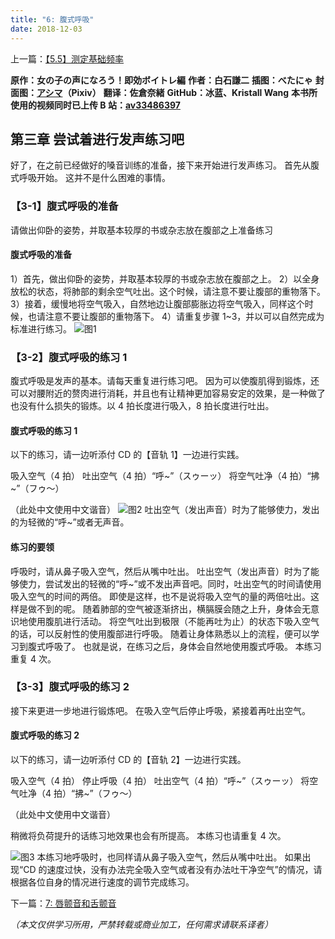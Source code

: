 ```yaml
---
title: "6: 腹式呼吸"
date: 2018-12-03
---
```


上一篇：[【5.5】测定基础频率](05.5.md)

**原作：女の子の声になろう！即効ボイトレ編**
**作者：白石謙二**
**插图：べたにゃ**
**封面图：[アシマ](https://www.pixiv.net/users/2642047)（Pixiv）**
**翻译：佐倉奈緒**
**GitHub：冰蓝、Kristall Wang**
**本书所使用的视频同时已上传 B 站：[av33486397](https://www.bilibili.com/video/av33486397)**

## 第三章 尝试着进行发声练习吧

好了，在之前已经做好的嗓音训练的准备，接下来开始进行发声练习。
首先从腹式呼吸开始。
这并不是什么困难的事情。

### 【3-1】腹式呼吸的准备

请做出仰卧的姿势，并取基本较厚的书或杂志放在腹部之上准备练习

#### 腹式呼吸的准备

1）首先，做出仰卧的姿势，并取基本较厚的书或杂志放在腹部之上。
2）以全身放松的状态，将肺部的剩余空气吐出。这个时候，请注意不要让腹部的重物落下。
3）接着，缓慢地将空气吸入，自然地边让腹部膨胀边将空气吸入，同样这个时候，也请注意不要让腹部的重物落下。
4）请重复步骤 1~3，并以可以自然完成为标准进行练习。
![图1](/img/6/1.png)

### 【3-2】腹式呼吸的练习 1

腹式呼吸是发声的基本。请每天重复进行练习吧。
因为可以使腹肌得到锻炼，还可以对腰附近的赘肉进行消耗，并且也有让精神更加容易安定的效果，是一种做了也没有什么损失的锻炼。以 4 拍长度进行吸入，8 拍长度进行吐出。

#### 腹式呼吸的练习 1

以下的练习，请一边听添付 CD 的【音轨 1】一边进行实践。

吸入空气（4 拍）
吐出空气（4 拍）“呼~”（スゥーッ）
将空气吐净（4 拍）“拂~”（フゥ～）

（此处中文使用中文谐音）
![图2](/img/6/2.png)
吐出空气（发出声音）时为了能够使力，发出的为轻微的“呼~”或者无声音。

#### 练习的要领

呼吸时，请从鼻子吸入空气，然后从嘴中吐出。
吐出空气（发出声音）时为了能够使力，尝试发出的轻微的“呼~”或不发出声音吧。同时，吐出空气的时间请使用吸入空气的时间的两倍。
即使是这样，也不是说将吸入空气的量的两倍吐出。这样是做不到的呢。
随着肺部的空气被逐渐挤出，横膈膜会随之上升，身体会无意识地使用腹肌进行活动。
将空气吐出到极限（不能再吐为止）的状态下吸入空气的话，可以反射性的使用腹部进行呼吸。
随着让身体熟悉以上的流程，便可以学习到腹式呼吸了。
也就是说，在练习之后，身体会自然地使用腹式呼吸。
本练习重复 4 次。

### 【3-3】腹式呼吸的练习 2

接下来更进一步地进行锻炼吧。
在吸入空气后停止呼吸，紧接着再吐出空气。

#### 腹式呼吸的练习 2

以下的练习，请一边听添付 CD 的【音轨 2】一边进行实践。

吸入空气（4 拍）
停止呼吸（4 拍）
吐出空气（4 拍）“呼~”（スゥーッ）
将空气吐净（4 拍）“拂~”（フゥ～）

（此处中文使用中文谐音）

稍微将负荷提升的话练习地效果也会有所提高。
本练习也请重复 4 次。

![图3](/img/6/3.png)
本练习地呼吸时，也同样请从鼻子吸入空气，然后从嘴中吐出。
如果出现“CD 的速度过快，没有办法完全吸入空气或者没有办法吐干净空气”的情况，请根据各位自身的情况进行速度的调节完成练习。

下一篇：[7: 唇颤音和舌颤音](07.md)

_（本文仅供学习所用，严禁转载或商业加工，任何需求请联系译者）_
